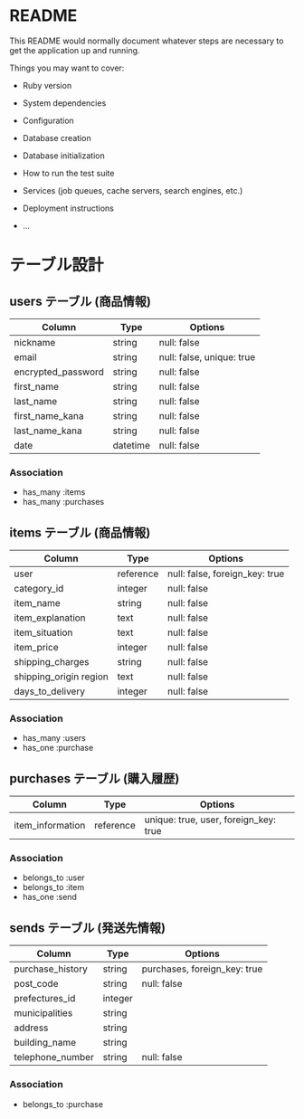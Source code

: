 # README

This README would normally document whatever steps are necessary to get the
application up and running.

Things you may want to cover:

* Ruby version

* System dependencies

* Configuration

* Database creation

* Database initialization

* How to run the test suite

* Services (job queues, cache servers, search engines, etc.)

* Deployment instructions

* ...

# テーブル設計

## users テーブル (商品情報)

| Column             | Type     | Options      |
| ------------------ | -------- | ------------ |
| nickname           | string   | null: false  |
| email              | string   | null: false, unique: true |
| encrypted_password | string   | null: false  |
| first_name         | string   | null: false  |
| last_name          | string   | null: false  |
| first_name_kana    | string   | null: false  |
| last_name_kana     | string   | null: false  |
| date               | datetime | null: false  |


### Association
- has_many :items
- has_many :purchases



## items テーブル (商品情報)

| Column                 | Type      | Options     |
| ---------------------- | --------- | ----------- |
| user                   | reference | null: false, foreign_key: true|
| category_id            | integer   | null: false |
| item_name              | string    | null: false |
| item_explanation       | text      | null: false |
| item_situation         | text      | null: false |
| item_price             | integer   | null: false |
| shipping_charges       | string    | null: false |
| shipping_origin region | text      | null: false |
| days_to_delivery       | integer   | null: false |




### Association
- has_many :users 
- has_one  :purchase



## purchases テーブル (購入履歴)

| Column             | Type      | Options     |
| ------------------ | --------- | ----------- |
| item_information   | reference | unique: true, user, foreign_key: true|





### Association
- belongs_to :user
- belongs_to :item
- has_one   :send



## sends テーブル (発送先情報)

| Column             | Type    | Options     |
| ------------------ | ------- | ----------- |
| purchase_history   | string  | purchases, foreign_key: true |
| post_code          | string  | null: false |
| prefectures_id     | integer |
| municipalities     | string  |
| address            | string  |
| building_name      | string  |
| telephone_number   | string  | null: false |


### Association
- belongs_to :purchase